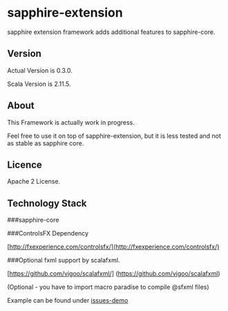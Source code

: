 sapphire-extension
================

sapphire extension framework adds additional features to sapphire-core.

## Version

Actual Version is 0.3.0.

Scala Version is 2.11.5.

## About

This Framework is actually work in progress.

Feel free to use it on top of sapphire-extension, but it is less tested and not as stable as sapphire core.

## Licence

Apache 2 License.

## Technology Stack

###sapphire-core




###ControlsFX Dependency

[http://fxexperience.com/controlsfx/](http://fxexperience.com/controlsfx/)

###Optional fxml support by scalafxml.

[https://github.com/vigoo/scalafxml/] (https://github.com/vigoo/scalafxml)

(Optional - you have to import macro paradise to compile @sfxml files)

Example can be found under [issues-demo](https://github.com/sfxcode/sapphire-demo/tree/master/issues)



